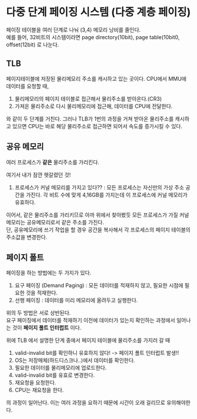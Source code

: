 # 다중 단계 페이징 시스템 (다중 계층 페이징)

페이징 테이블을 여러 단계로 나눠 (3,4) 메모리 낭비를 줄인다.  
예를 들어, 32비트의 시스템이라면 page directory(10bit), page table(10bit0, offset(12bit) 로 나눈다.  
  
## TLB
  
페이지테이블에 저장된 물리메모리 주소를 캐시하고 있는 곳이다. CPU에서 MMU에 데이터를 요청할 때, 
  
1. 물리메모리의 페이지 테이블로 접근해서 물리주소를 받아온다.(CR3)
2. 가져온 물리주소로 다시 물리메모리에 접근해, 데이터를 CPU에 전달한다.  
  
와 같이 두 단계를 거친다. 그러나 TLB가 1번의 과정을 거쳐 받아온 물리주소를 캐시하고 있으면 CPU는 바로 해당 물리주소로 접근하면 되어서 속도를 증가시킬 수 있다.  
  
## 공유 메모리
여러 프로세스가 **같은** 물리주소를 가리킨다.  
  
여기서 내가 잠깐 헷갈렸던 것!  
1. 프로세스가 커널 메모리를 가지고 있다??
	: 모든 프로세스는 자신만의 가상 주소 공간을 가진다. 각 비트 수에 맞게 4,16GB를 가지는데 이 프로세스에 커널 메모리가 유효하다. 
	
이어서, 같은 물리주소를 가리키므로 아까 위에서 찾아봤듯 모든 프로세스가 가질 커널 메모리는 공유메모리로서 같은 주소를 가진다.  
단, 공유메모리에 쓰기 작업을 할 경우 공간을 복사해서 각 프로세스의 페이지 테이블의 주소값을 변경한다.  
  
## 페이지 폴트
페이징을 하는 방법에는 두 가지가 있다.  
1. 요구 페이징 (Demand Paging) : 모든 데이터를 적재하지 않고, 필요한 시점에 필요한 것을 적재한다.
2. 선행 페이징 : 데이터를 미리 메모리에 올려두고 실행한다.  
  
위의 두 방법은 서로 상반된다.  
요구 페이징에서 데이터를 적재하기 이전에 데이터가 있는지 확인하는 과정에서 일어나는 것이 **페이지 폴트 인터럽트** 이다.  
  
위에 TLB 에서 설명한 단계 중에서 페이지 테이블에 물리주소를 가지러 갈 때  
1. valid-invalid bit를 확인하니 유효하지 않다! -> 페이지 폴트 인터럽트 발생!!  
2. OS는 저장매체(하드디스크나..)에서 데이터를 확인한다.  
3. 필요한 데이터를 물리메모리에 업로드한다.  
4. valid-invalid bit를 유효로 변경한다.
5. 재요청을 요청한다.
6. CPU는 재요청을 한다.  
  
의 과정이 일어난다. 이는 여러 과정을 요하기 때문에 시간이 오래 걸리므로 유의해야한다.
